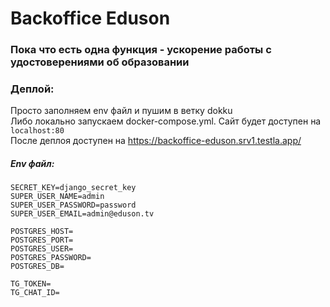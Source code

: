 # Backoffice Eduson

### Пока что есть одна функция - ускорение работы с удостоверениями об образовании

### Деплой:  
Просто заполняем env файл и пушим в ветку dokku  
Либо локально запускаем docker-compose.yml. Сайт будет доступен на `localhost:80`  
После деплоя доступен на https://backoffice-eduson.srv1.testla.app/

##### Env файл:
```
SECRET_KEY=django_secret_key
SUPER_USER_NAME=admin
SUPER_USER_PASSWORD=password
SUPER_USER_EMAIL=admin@eduson.tv

POSTGRES_HOST=
POSTGRES_PORT=
POSTGRES_USER=
POSTGRES_PASSWORD=
POSTGRES_DB=

TG_TOKEN=
TG_CHAT_ID=
```
